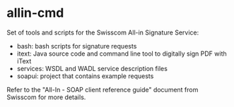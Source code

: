 allin-cmd
============

Set of tools and scripts for the Swisscom All-in Signature Service:

* bash: bash scripts for signature requests
* itext: Java source code and command line tool to digitally sign PDF with iText
* services: WSDL and WADL service description files
* soapui: project that contains example requests

Refer to the "All-In - SOAP client reference guide" document from Swisscom for more details.
